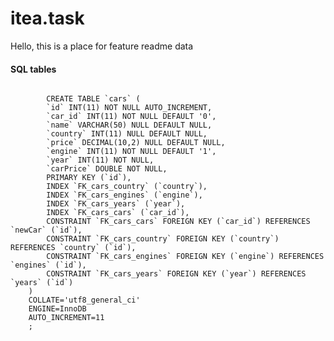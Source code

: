 # itea.task
Hello, this is a place for feature readme data

#### SQL tables ###
<code>
        CREATE TABLE `cars` (
    	`id` INT(11) NOT NULL AUTO_INCREMENT,
    	`car_id` INT(11) NOT NULL DEFAULT '0',
    	`name` VARCHAR(50) NULL DEFAULT NULL,
    	`country` INT(11) NULL DEFAULT NULL,
    	`price` DECIMAL(10,2) NULL DEFAULT NULL,
    	`engine` INT(11) NOT NULL DEFAULT '1',
    	`year` INT(11) NOT NULL,
    	`carPrice` DOUBLE NOT NULL,
    	PRIMARY KEY (`id`),
    	INDEX `FK_cars_country` (`country`),
    	INDEX `FK_cars_engines` (`engine`),
    	INDEX `FK_cars_years` (`year`),
    	INDEX `FK_cars_cars` (`car_id`),
    	CONSTRAINT `FK_cars_cars` FOREIGN KEY (`car_id`) REFERENCES `newCar` (`id`),
    	CONSTRAINT `FK_cars_country` FOREIGN KEY (`country`) REFERENCES `country` (`id`),
    	CONSTRAINT `FK_cars_engines` FOREIGN KEY (`engine`) REFERENCES `engines` (`id`),
    	CONSTRAINT `FK_cars_years` FOREIGN KEY (`year`) REFERENCES `years` (`id`)
    )
    COLLATE='utf8_general_ci'
    ENGINE=InnoDB
    AUTO_INCREMENT=11
    ;
</code>
